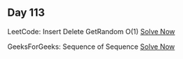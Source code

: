 ## Day 113

LeetCode: Insert Delete GetRandom O(1) 
[Solve Now](https://leetcode.com/problems/insert-delete-getrandom-o1/description/)

GeeksForGeeks: Sequence of Sequence 
[Solve Now](https://www.geeksforgeeks.org/problems/sequence-of-sequence1155/1)
